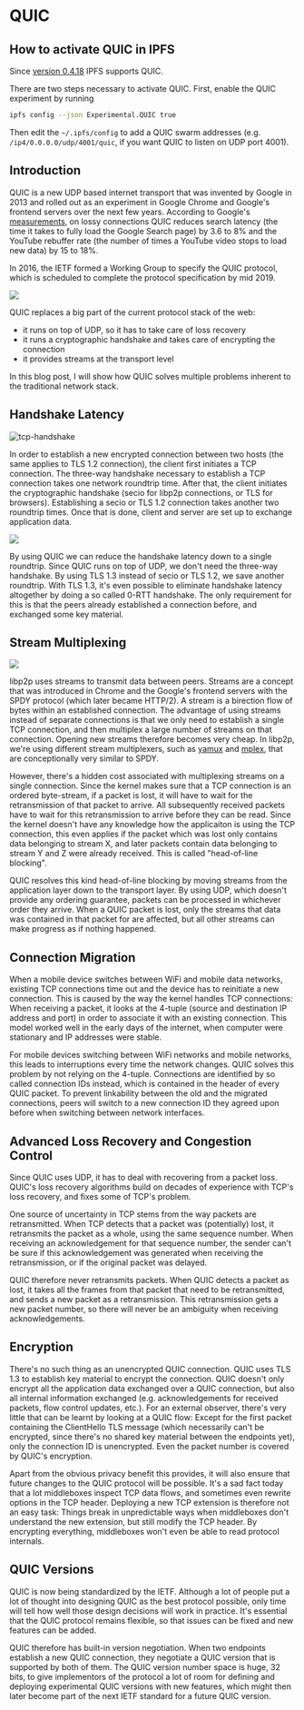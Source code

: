 # QUIC

## How to activate QUIC in IPFS

Since [version 0.4.18](https://ipfs.io/blog/53-go-ipfs-0-4-18/) IPFS supports QUIC.

There are two steps necessary to activate QUIC. First, enable the QUIC experiment by running

```bash
ipfs config --json Experimental.QUIC true
```

Then edit the `~/.ipfs/config` to add a QUIC swarm addresses (e.g. `/ip4/0.0.0.0/udp/4001/quic`, if you want QUIC to listen on UDP port 4001).

## Introduction

QUIC is a new UDP based internet transport that was invented by Google in 2013 and rolled out as an experiment in Google Chrome and Google's frontend servers over the next few years. According to Google's [measurements](https://www.ietf.org/proceedings/99/slides/slides-99-maprg-the-quic-transport-protocol-design-and-internet-scale-deployment-00.pdf), on lossy connections QUIC reduces search latency (the time it takes to fully load the Google Search page) by 3.6 to 8% and the YouTube rebuffer rate (the number of times a YouTube video stops to load new data) by 15 to 18%.

In 2016, the IETF formed a Working Group to specify the QUIC protocol, which is scheduled to complete the protocol specification by mid 2019.

![](stack.png)

QUIC replaces a big part of the current protocol stack of the web:

- it runs on top of UDP, so it has to take care of loss recovery
- it runs a cryptographic handshake and takes care of encrypting the connection
- it provides streams at the transport level

In this blog post, I will show how QUIC solves multiple problems inherent to the traditional network stack.

## Handshake Latency

![tcp-handshake](tcp-handshake.png)

In order to establish a new encrypted connection between two hosts (the same applies to TLS 1.2 connection), the client first initiates a TCP connection. The three-way handshake necessary to establish a TCP connection takes one network roundtrip time. After that, the client initiates the cryptographic handshake (secio for libp2p connections, or TLS for browsers). Establishing a secio or TLS 1.2 connection takes another two roundtrip times. Once that is done, client and server are set up to exchange application data.

![](quic-handshake.png)

By using QUIC we can reduce the handshake latency down to a single roundtrip. Since QUIC runs on top of UDP, we don't need the three-way handshake. By using TLS 1.3 instead of secio or TLS 1.2, we save another roundtrip. With TLS 1.3, it's even possible to eliminate handshake latency altogether by doing a so called 0-RTT handshake. The only requirement for this is that the peers already established a connection before, and exchanged some key material.

## Stream Multiplexing

![](http2.png)

libp2p uses streams to transmit data between peers. Streams are a concept that was introduced in Chrome and the Google's frontend servers with the SPDY protocol (which later became HTTP/2). A stream is a birection flow of bytes within an established connection. The advantage of using streams instead of separate connections is that we only need to establish a single TCP connection, and then multiplex a large number of streams on that connection. Opening new streams therefore becomes very cheap. In libp2p, we're using different stream multiplexers, such as [yamux](https://github.com/hashicorp/yamux) and [mplex](https://github.com/libp2p/specs/tree/master/mplex), that are conceptionally very similar to SPDY.

However, there's a hidden cost associated with multiplexing streams on a single connection. Since the kernel makes sure that a TCP connection is an ordered byte-stream, if a packet is lost, it will have to wait for the retransmission of that packet to arrive. All subsequently received packets have to wait for this retransmission to arrive before they can be read. Since the kernel doesn't have any knowledge how the applicaiton is using the TCP connection, this even applies if the packet which was lost only contains data belonging to stream X, and later packets contain data belonging to stream Y and Z were already received. This is called "head-of-line blocking".

QUIC resolves this kind head-of-line blocking by moving streams from the application layer down to the transport layer. By using UDP, which doesn't provide any ordering guarantee, packets can be processed in whichever order they arrive. When a QUIC packet is lost, only the streams that data was contained in that packet for are affected, but all other streams can make progress as if nothing happened.

## Connection Migration

When a mobile device switches between WiFi and mobile data networks, existing TCP connections time out and the device has to reinitiate a new connection. This is caused by the way the kernel handles TCP connections: When receiving a packet, it looks at the 4-tuple (source and destination IP address and port) in order to associate it with an existing connection. This model worked well in the early days of the internet, when computer were stationary and IP addresses were stable. 

For mobile devices switching between WiFi networks and mobile networks, this leads to interruptions every time the network changes. QUIC solves this problem by not relying on the 4-tuple. Connections are identified by so called connection IDs instead, which is contained in the header of every QUIC packet. To prevent linkability between the old and the migrated connections, peers will switch to a new connection ID they agreed upon before when switching between network interfaces.

## Advanced Loss Recovery and Congestion Control

Since QUIC uses UDP, it has to deal with recovering from a packet loss. QUIC's loss recovery algorithms build on decades of experience with TCP's loss recovery, and fixes some of TCP's problem.

One source of uncertainty in TCP stems from the way packets are retransmitted. When TCP detects that a packet was (potentially) lost, it retransmits the packet as a whole, using the same sequence number. When receiving an acknowledgement for that sequence number, the sender can't be sure if this acknowledgement was generated when receiving the retransmission, or if the original packet was delayed.

QUIC therefore never retransmits packets. When QUIC detects a packet as lost, it takes all the frames from that packet that need to be retransmitted, and sends a new packet as a retransmission. This retransmission gets a new packet number, so there will never be an ambiguity when receiving acknowledgements.

## Encryption

There's no such thing as an unencrypted QUIC connection. QUIC uses TLS 1.3 to establish key material to encrypt the connection. QUIC doesn't only encrypt all the application data exchanged over a QUIC connection, but also all internal information exchanged (e.g. acknowledgements for received packets, flow control updates, etc.). For an external observer, there's very little that can be learnt by looking at a QUIC flow: Except for the first packet containing the ClientHello TLS message (which necessarily can't be encrypted, since there's no shared key material between the endpoints yet), only the connection ID is unencrypted. Even the packet number is covered by QUIC's encryption.

Apart from the obvious privacy benefit this provides, it will also ensure that future changes to the QUIC protocol will be possible. It's a sad fact today that a lot middleboxes inspect TCP data flows, and sometimes even rewrite options in the TCP header. Deploying a new TCP extension is therefore not an easy task: Things break in unpredictable ways when middleboxes don't understand the new extension, but still modify the TCP header. By encrypting everything, middleboxes won't even be able to read protocol internals.

## QUIC Versions

QUIC is now being standardized by the IETF. Although a lot of people put a lot of thought into designing QUIC as the best protocol possible, only time will tell how well those design decisions will work in practice. It's essential that the QUIC protocol remains flexible, so that issues can be fixed and new features can be added.

QUIC therefore has built-in version negotiation. When two endpoints establish a new QUIC connection, they negotiate a QUIC version that is supported by both of them. The QUIC version number space is huge, 32 bits, to give implementors of the protocol a lot of room for defining and deploying experimental QUIC versions with new features, which might then later become part of the next IETF standard for a future QUIC version.





